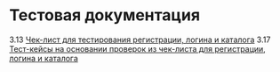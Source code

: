 # Тестовая документация

3.13 [Чек-лист для тестирования регистрации, логина и каталога](https://docs.google.com/spreadsheets/d/1XXirJPJf5SIdKW5H0zvbLLeODEKZ09onlgEIYr8mIVM/edit?usp=sharing)
3.17 [Тест-кейсы на основании проверок из чек-листа для регистрации, логина и каталога](https://docs.google.com/spreadsheets/d/1woVkbVjWbdA6J8Bv2WlgCxMWexC95zQ9zvBZ3B-Vc-0/edit?usp=sharing)
